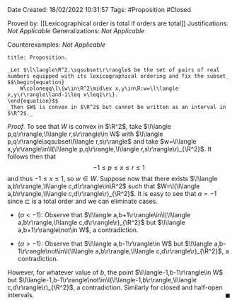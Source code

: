 <br />
<br />

Date Created: 18/02/2022 10:31:57
Tags: #Proposition #Closed 

Proved by: [[Lexicographical order is total if orders are total]]
Justifications: _Not Applicable_
Generalizations: _Not Applicable_

Counterexamples: _Not Applicable_

``` ad-Proposition
title: Proposition.

_Let $\l\langle\R^2,\sqsubset\r\rangle$ be the set of pairs of real numbers equipped with its lexicographical ordering and fix the subset_
$$\begin{equation}
    W\coloneqq\l\{w\in\R^2\mid\ex x,y\in\R:w=\l\langle x,y\r\rangle\land-1\leq x\leq1\r\}.
\end{equation}$$
_Then $W$ is convex in $\R^2$ but cannot be written as an interval in $\R^2$._

```

_Proof_. To see that $W$ is convex in $\R^2$, take $\l\langle p,q\r\rangle,\l\langle r,s\r\rangle\in W$ with $\l\langle p,q\r\rangle\sqsubset\l\langle r,s\r\rangle$ and take $w=\l\langle x,y\r\rangle\in\l(\l\langle p,q\r\rangle,\l\langle r,s\r\rangle\r)_{\R^2}$. It follows then that
$$\begin{equation}
    -1\leq p\leq x\leq r\leq 1
\end{equation}$$
and thus $-1\leq x\leq 1$, so $w\in W$. Suppose now that there exists $\l\langle a,b\r\rangle,\l\langle c,d\r\rangle\in\R^2$ such that $W=\l(\l\langle a,b\r\rangle,\l\langle c,d\r\rangle\r)_{\R^2}$. It is easy to see that $a=-1$ since $\sqsubset$ is a total order and we can eliminate cases.
* ($a<-1$): Observe that $\l\langle a,b+1\r\rangle\in\l(\l\langle a,b\r\rangle,\l\langle c,d\r\rangle\r)_{\R^2}$ but $\l\langle a,b+1\r\rangle\not\in W$, a contradiction.

* ($a>-1$): Observe that $\l\langle a,b-1\r\rangle\in W$ but $\l\langle a,b-1\r\rangle\not\in\l(\l\langle a,b\r\rangle,\l\langle c,d\r\rangle\r)_{\R^2}$, a contradiction.

However, for whatever value of $b$, the point $\l\langle-1,b-1\r\rangle\in W$ but $\l\langle-1,b-1\r\rangle\not\in\l(\l\langle-1,b\r\rangle,\l\langle c,d\r\rangle\r)_{\R^2}$, a contradiction. Similarly for closed and half-open intervals.<span style="float:right;">$\blacksquare$</span>
